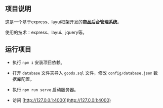 ## 项目说明

这是一个基于express、layui框架开发的**商品后台管理系统**。

使用的技术：express、layui、jquery等。



## 运行项目

- 执行 `npm i` 安装项目依赖。

- 打开 `database` 文件夹导入 `goods.sql` 文件，修改 `config/database.json` 数据库配置。

- 执行  `npm run serve` 启动服务器。

- 访问 [http://127.0.0.1:4000](http://127.0.0.1:4000) 
